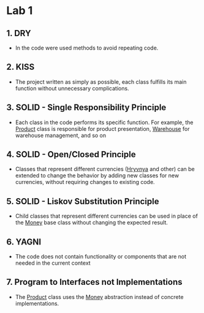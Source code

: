# Lab 1

## 1. DRY
- In the code were used methods to avoid repeating code.

## 2. KISS
- The project written as simply as possible, each class fulfills its main function without unnecessary complications.

## 3. SOLID - Single Responsibility Principle
- Each class in the code performs its specific function. For example, the [Product](lab1/Lab1/ClassLibrary1/Product.cs) class is responsible for product presentation, [Warehouse](lab1/Lab1/ClassLibrary1/Warehouse.cs) for warehouse management, and so on

## 4. SOLID - Open/Closed Principle
- Classes that represent different currencies ([Hryvnya](lab1/Lab1/ClassLibrary1/Hryvnya.cs) and other) can be extended to change the behavior by adding new classes for new currencies, without requiring changes to existing code.

## 5. SOLID - Liskov Substitution Principle
- Child classes that represent different currencies can be used in place of the [Money](lab1/Lab1/ClassLibrary1/Money.cs) base class without changing the expected result.

## 6. YAGNI
- The code does not contain functionality or components that are not needed in the current context

## 7. Program to Interfaces not Implementations
- The [Product](lab1/Lab1/ClassLibrary1/Product.cs) class uses the [Money](lab1/Lab1/ClassLibrary1/Money.cs) abstraction instead of concrete implementations.
